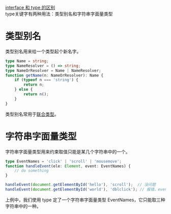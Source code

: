 [interface 和 type 的区别](https://juejin.cn/post/6844903749501059085)  
type关键字有两种用法：类型别名和字符串字面量类型

# 类型别名
类型别名用来给一个类型起个新名字。
```ts
type Name = string;
type NameResolver = () => string;
type NameOrResolver = Name | NameResolver;
function getName(n: NameOrResolver): Name {
    if (typeof n === 'string') {
        return n;
    } else {
        return n();
    }
}
```
类型别名常用于[联合类型](./%E8%81%94%E5%90%88%E7%B1%BB%E5%9E%8B.md)。

# 字符串字面量类型
字符串字面量类型用来约束取值只能是某几个字符串中的一个。

```ts
type EventNames = 'click' | 'scroll' | 'mousemove';
function handleEvent(ele: Element, event: EventNames) {
    // do something
}

handleEvent(document.getElementById('hello'), 'scroll');  // 没问题
handleEvent(document.getElementById('world'), 'dblclick'); // 报错，event 不能为 'dblclick'
```
上例中，我们使用 type 定了一个字符串字面量类型 EventNames，它只能取三种字符串中的一种。